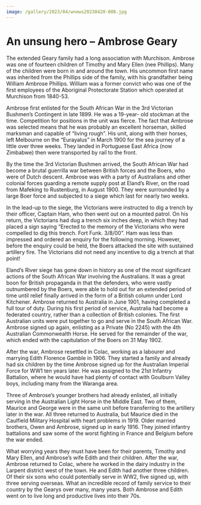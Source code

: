 ```yaml
---
image: /gallery/2023/04/wnews20230420-008.jpg
---
```

# An unsung hero – Ambrose Geary

<p>    The extended Geary family had a long association with Murchison. Ambrose was    one of fourteen children of Timothy and Mary Ellen (nee Phillips). Many of    the children were born in and around the town. His uncommon first name was    inherited from the Phillips side of the family, with his grandfather being    William Ambrose Phillips. William was a former convict who was one of the    first employees of the Aboriginal Protectorate Station which operated at    Murchison from 1840-53.</p>
<!--more-->
<p>    Ambrose first enlisted for the South African War in the 3rd Victorian    Bushmen’s Contingent in late 1899. He was a 19-year- old stockman at the    time. Competition for positions in the unit was fierce. The fact that    Ambrose was selected means that he was probably an excellent horseman,    skilled marksman and capable of “living rough”. His unit, along with their    horses, left Melbourne on the “Eurayalus” in March 1900 for the sea journey    of a little over three weeks. They landed in Portuguese East Africa (now    Zimbabwe) then were transported by rail to the front.</p><p>    By the time the 3rd Victorian Bushmen arrived, the South African War had    become a brutal guerrilla war between British forces and the Boers, who were    of Dutch descent. Ambrose was with a party of Australians and other colonial    forces guarding a remote supply post at Eland’s River, on the road from    Mafeking to Rustenburg, in August 1900. They were surrounded by a large Boer    force and subjected to a siege which last for nearly two weeks.</p><p>    In the lead-up to the siege, the Victorians were instructed to dig a trench    by their officer, Captain Ham, who then went out on a mounted patrol. On his    return, the Victorians had dug a trench six inches deep, in which they had    placed a sign saying “Erected to the memory of the Victorians who were    compelled to dig this trench. Fort Funk. 3/8/00”. Ham was less than    impressed and ordered an enquiry for the following morning. However, before    the enquiry could be held, the Boers attacked the site with sustained    artillery fire. The Victorians did not need any incentive to dig a trench at    that point!</p><p>    Eland’s River siege has gone down in history as one of the most significant    actions of the South African War involving the Australians. It was a great    boon for British propaganda in that the defenders, who were vastly    outnumbered by the Boers, were able to hold out for an extended period of    time until relief finally arrived in the form of a British column under Lord    Kitchener. Ambrose returned to Australia in June 1901, having completed a    full tour of duty. During his first period of service, Australia had become    a federated country, rather than a collection of British colonies. The first    Australian units were put together to go and serve in the South African War.    Ambrose signed up again, enlisting as a Private (No 2245) with the 4th    Australian Commonwealth Horse. He served for the remainder of the war, which    ended with the capitulation of the Boers on 31 May 1902.</p><p>    After the war, Ambrose resettled in Colac, working as a labourer and    marrying Edith Florence Gamble in 1906. They started a family and already    had six children by the time Ambrose signed up for the Australian Imperial    Force for WW1 ten years later. He was assigned to the 21st Infantry    Battalion, where he would have had plenty of contact with Goulburn Valley    boys, including many from the Waranga area.</p><p>    Three of Ambrose’s younger brothers had already enlisted, all initially    serving in the Australian Light Horse in the Middle East. Two of them,    Maurice and George were in the same unit before transferring to the    artillery later in the war. All three returned to Australia, but Maurice    died in the Caulfield Military Hospital with heart problems in 1919. Older    married brothers, Owen and Ambrose, signed up in early 1916. They joined    infantry battalions and saw some of the worst fighting in France and Belgium    before the war ended.</p><p>    What worrying years they must have been for their parents, Timothy and Mary    Ellen, and Ambrose’s wife Edith and their children. After the war, Ambrose    returned to Colac, where he worked in the dairy industry in the Larpent    district west of the town. He and Edith had another three children. Of their    six sons who could potentially serve in WW2, five signed up, with three    serving overseas. What an incredible record of family service to their    country by the Gearys over many, many years. Both Ambrose and Edith went on    to live long and productive lives into their 70s.</p>